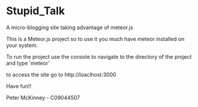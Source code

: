 Stupid_Talk
===========

A micro-blogging site taking advantage of meteor.js


This is a Meteor.js project so to use it you much have meteor installed on your system.

To run the project use the console to navigate to the directory of the project and type 'meteor'

to access the site go to http://loaclhost:3000

Have fun!!


Peter McKinney - C09044507
